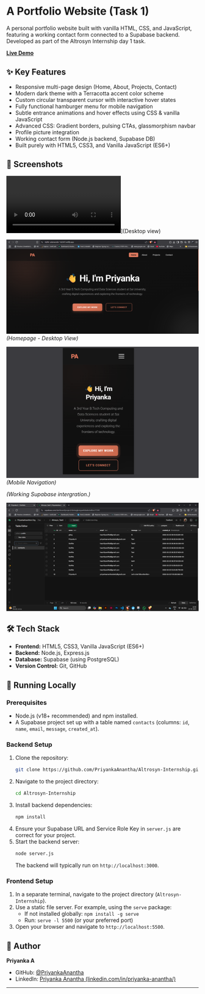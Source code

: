 # A Portfolio Website (Task 1)

A personal portfolio website built with vanilla HTML, CSS, and JavaScript, featuring a working contact form connected to a Supabase backend. Developed as part of the Altrosyn Internship day 1 task.

**[Live Demo](https://idyllic-salamander-1eb547.netlify.app/)** 

## ✨ Key Features

*   Responsive multi-page design (Home, About, Projects, Contact)
*   Modern dark theme with a Terracotta accent color scheme
*   Custom circular transparent cursor with interactive hover states
*   Fully functional hamburger menu for mobile navigation
*   Subtle entrance animations and hover effects using CSS & vanilla JavaScript
*   Advanced CSS: Gradient borders, pulsing CTAs, glassmorphism navbar
*   Profile picture integration
*   Working contact form (Node.js backend, Supabase DB)
*   Built purely with HTML5, CSS3, and Vanilla JavaScript (ES6+)

## 📸 Screenshots

![video](https://github.com/PriyankaAnantha/Altrosyn-Internship/blob/main/my-portfolio-project/desktop_gif.mp4)](Desktop view)

![Desktop Homepage](image.png) 
*(Homepage - Desktop View)*

![Mobile Menu](image-1.png)
*(Mobile Navigation)*


*(Working Supabase intergration.)*

![alt text](image-2.png)


## 🛠️ Tech Stack

*   **Frontend:** HTML5, CSS3, Vanilla JavaScript (ES6+)
*   **Backend:** Node.js, Express.js
*   **Database:** Supabase (using PostgreSQL)
*   **Version Control:** Git, GitHub

## 🚀 Running Locally

### Prerequisites
*   Node.js (v18+ recommended) and npm installed.
*   A Supabase project set up with a table named `contacts` (columns: `id`, `name`, `email`, `message`, `created_at`).

### Backend Setup
1.  Clone the repository:
    ```bash
    git clone https://github.com/PriyankaAnantha/Altrosyn-Internship.git
    ```
2.  Navigate to the project directory:
    ```bash
    cd Altrosyn-Internship
    ```
3.  Install backend dependencies:
    ```bash
    npm install
    ```
4.  Ensure your Supabase URL and Service Role Key in `server.js` are correct for your project.
5.  Start the backend server:
    ```bash
    node server.js
    ```
    The backend will typically run on `http://localhost:3000`.

### Frontend Setup
1.  In a separate terminal, navigate to the project directory (`Altrosyn-Internship`).
2.  Use a static file server. For example, using the `serve` package:
    *   If not installed globally: `npm install -g serve`
    *   Run: `serve -l 5500` (or your preferred port)
3.  Open your browser and navigate to `http://localhost:5500`.



## 👤 Author

**Priyanka A**
*   GitHub: [@PriyankaAnantha](https://github.com/PriyankaAnantha)
*   LinkedIn: [Priyanka Anantha (linkedin.com/in/priyanka-anantha/)](https://www.linkedin.com/in/priyanka-anantha/) 
---